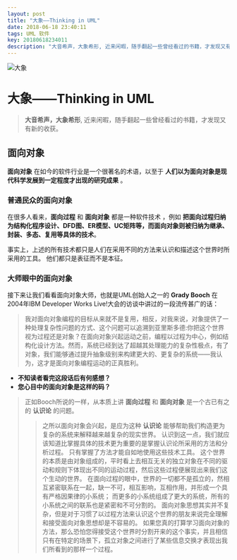 ```yaml
---
layout: post
title: "大象——Thinking in UML"
date: 2018-06-18 23:40:11
tags: UML 软件 
key: 20180618234011
description: "大音希声，大象希形, 近来闲暇，随手翻起一些曾经看过的书籍，才发现又有新的收获。"
---
```


![大象](https://upload-images.jianshu.io/upload_images/4938916-07e85c176a3fc522.png?imageMogr2/auto-orient/strip%7CimageView2/2/w/1240)

# 大象——Thinking in UML


> **大音希声，大象希形**, 近来闲暇，随手翻起一些曾经看过的书籍，才发现又有新的收获。

## 面向对象
**面向对象** 在如今的软件行业是一个很著名的术语，以至于 **人们以为面向对象是现代科学发展到一定程度才出现的研究成果** 。

### 普通民众的面向对象

在很多人看来，**面向过程** 和 **面向对象** 都是一种软件技术 ，例如 **把面向过程归纳为结构化程序设计、DFD图、ER模型、UC矩阵等，而面向对象则被归纳为继承、封装、多态、复用等具体的技术**。

事实上，上述的所有技术都只是人们在采用不同的方法来认识和描述这个世界时所采用的工具。
他们都只是表征而不是本征。

### 大师眼中的面向对象
接下来让我们看看面向对象大师，也就是UML创始人之一的 **Grady Booch** 在2004年IBM Developer Works Live!大会的访谈中讲过的一段流传甚广的话：
> 我对面向对象编程的目标从来就不是复用，相反，对我来说，对象提供了一种处理复杂性问题的方式、这个问题可以追溯到亚里斯多德:你把这个世界视为过程还是对象？在面向对象兴起运动之前，编程以过程为中心，例如结构化设计方法。然而，系统已经到达了超越其处理能力的复杂性极点，有了对象，我们能够通过提升抽象级别来构建更大的、更复杂的系统——我认为，这才是面向对象编程运动的正真胜利。

- **不知读者看完这段话后有何感想？**
- **您心目中的面向对象是这样的码？**
> 正如Booch所说的一样，从本质上讲 **面向过程** 和 **面向对象** 是一个古已有之的 **认识论** 的问题。
>> 之所以面向对象会兴起，是应为这种 **认识论** 能够帮助我们构造更为复杂的系统来解释越来越复杂的现实世界。
>> 认识到这一点，我们就应该知道比掌握具体的技术更为重要的是掌握认识论所采用的方法和分析过程。
>> 只有掌握了方法才能自如地使用这些技术工具。
>> 这个世界的本质是由对象组成的，平时看上去相互无关的独立对象在不同的驱动和规则下体现出不同的运动过程，然后这些过程便展现出来我们这个生动的世界。
>> 在面向过程的眼中，世界的一切都不是孤立的，然相互紧密联系在一起，缺一不可，相互影响，互相作用，并形成一个具有严格因果律的小系统；
>> 而更多的小系统组成了更大的系统，所有的小系统之间的联系也是紧密和不可分割的。
>> 面向对象思想其实并不复杂，但是对于习惯了以过程方法来认识这个世界的朋友来说完全理解和接受面向对象思想却是不容易的。
>> 如果您真的打算学习面向对象的方法，那么恐怕您得接受这个世界时分割开来的这个事实，并且相信只有在特定的场景下，孤立对象之间进行了某些信息交换才表现出我们所看到的那样一个过程。
